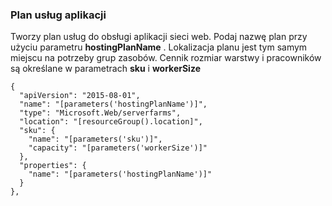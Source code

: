 ### <a name="app-service-plan"></a>Plan usług aplikacji

Tworzy plan usług do obsługi aplikacji sieci web. Podaj nazwę plan przy użyciu parametru **hostingPlanName** . Lokalizacja planu jest tym samym miejscu na potrzeby grup zasobów. Cennik rozmiar warstwy i pracowników są określane w parametrach **sku** i **workerSize**

    {
      "apiVersion": "2015-08-01",
      "name": "[parameters('hostingPlanName')]",
      "type": "Microsoft.Web/serverfarms",
      "location": "[resourceGroup().location]",
      "sku": {
        "name": "[parameters('sku')]",
        "capacity": "[parameters('workerSize')]"
      },
      "properties": {
        "name": "[parameters('hostingPlanName')]"
      }
    },

